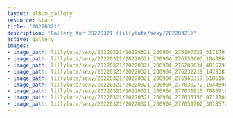```yaml
---
layout: album_gallery
resource: stars
title: "20220321"
description: "Gallery for 20220321 (lillyluta/sexy/20220321)"
active: gallery
images:
- image_path: lillyluta/sexy/20220321/20220321_200904_276107321_3171797136472000_1046741435646652543_n.jpg
- image_path: lillyluta/sexy/20220321/20220321_200904_276150603_1840861379442590_3579931194786725223_n.jpg
- image_path: lillyluta/sexy/20220321/20220321_200904_276208634_481579366806589_8983915882376308920_n.jpg
- image_path: lillyluta/sexy/20220321/20220321_200904_276232219_147838397710681_8046529534601869508_n.jpg
- image_path: lillyluta/sexy/20220321/20220321_200904_276968317_518616722982523_8096238294577328387_n.jpg
- image_path: lillyluta/sexy/20220321/20220321_200904_277030272_154459640351886_3685266305768132672_n.jpg
- image_path: lillyluta/sexy/20220321/20220321_200904_277031915_708691693495593_1865489642067038271_n.jpg
- image_path: lillyluta/sexy/20220321/20220321_200904_277035150_971816473520618_244192743841773992_n.jpg
- image_path: lillyluta/sexy/20220321/20220321_200904_277059702_3018572001700210_2505675101791086815_n.jpg
---
```

